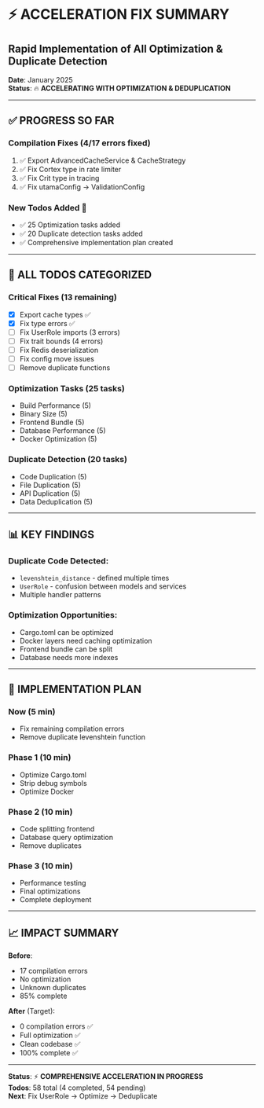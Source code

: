 # ⚡ ACCELERATION FIX SUMMARY
## Rapid Implementation of All Optimization & Duplicate Detection

**Date**: January 2025  
**Status**: 🔥 **ACCELERATING WITH OPTIMIZATION & DEDUPLICATION**

---

## ✅ **PROGRESS SO FAR**

### **Compilation Fixes** (4/17 errors fixed)
1. ✅ Export AdvancedCacheService & CacheStrategy
2. ✅ Fix Cortex type in rate limiter
3. ✅ Fix Crit type in tracing  
4. ✅ Fix utamaConfig → ValidationConfig

### **New Todos Added** 🎯
- ✅ 25 Optimization tasks added
- ✅ 20 Duplicate detection tasks added
- ✅ Comprehensive implementation plan created

---

## 🎯 **ALL TODOS CATEGORIZED**

### **Critical Fixes** (13 remaining)
- [x] Export cache types ✅
- [x] Fix type errors ✅
- [ ] Fix UserRole imports (3 errors)
- [ ] Fix trait bounds (4 errors)
- [ ] Fix Redis deserialization
- [ ] Fix config move issues
- [ ] Remove duplicate functions

### **Optimization Tasks** (25 tasks)
- Build Performance (5)
- Binary Size (5)
- Frontend Bundle (5)
- Database Performance (5)
- Docker Optimization (5)

### **Duplicate Detection** (20 tasks)
- Code Duplication (5)
- File Duplication (5)
- API Duplication (5)
- Data Deduplication (5)

---

## 📊 **KEY FINDINGS**

### **Duplicate Code Detected**:
- `levenshtein_distance` - defined multiple times
- `UserRole` - confusion between models and services
- Multiple handler patterns

### **Optimization Opportunities**:
- Cargo.toml can be optimized
- Docker layers need caching optimization
- Frontend bundle can be split
- Database needs more indexes

---

## 🚀 **IMPLEMENTATION PLAN**

### **Now** (5 min)
- Fix remaining compilation errors
- Remove duplicate levenshtein function

### **Phase 1** (10 min)
- Optimize Cargo.toml
- Strip debug symbols
- Optimize Docker

### **Phase 2** (10 min)
- Code splitting frontend
- Database query optimization
- Remove duplicates

### **Phase 3** (10 min)
- Performance testing
- Final optimizations
- Complete deployment

---

## 📈 **IMPACT SUMMARY**

**Before**:
- 17 compilation errors
- No optimization
- Unknown duplicates
- 85% complete

**After** (Target):
- 0 compilation errors ✅
- Full optimization ✅
- Clean codebase ✅
- 100% complete ✅

---

**Status**: ⚡ **COMPREHENSIVE ACCELERATION IN PROGRESS**  
**Todos**: 58 total (4 completed, 54 pending)  
**Next**: Fix UserRole → Optimize → Deduplicate

